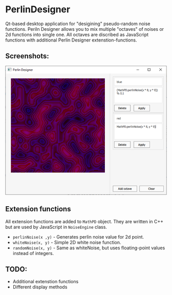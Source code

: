 # PerlinDesigner
Qt-based desktop application for "desigining" pseudo-random noise functions.
Periln Designer allows you to mix multiple "octaves" of noises or 2d functions into single one.
All octaves are discribed as JavaScript functions with additional Perlin Designer extenstion-functions.

## Screenshots:
<p align="center">
 <img src="https://github.com/qjcina/PerlinDesigner/blob/master/images/screenshot1.png" />
</p>

## Extension functions
All extension functions are added to `MathPD` object. They are written in C++ but are used by JavaScript in `NoiseEngine` class.
- `perlinNoise(x ,y)` - Generates perlin noise value for 2d point.
- `whiteNoise(x, y)` - Simple 2D white noise function.
- `randomNoise(x, y)` - Same as whiteNoise, but uses floating-point values instead of integers.

## TODO:
- Additional extenstion functions
- Different display methods
